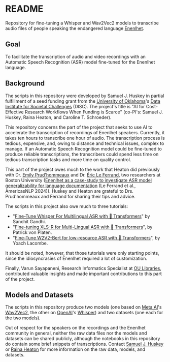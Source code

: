 # README

Repository for fine-tuning a Whisper and Wav2Vec2 models to transcribe audio files of people speaking the endangered language [Enenlhet](https://www.endangeredlanguages.com/lang/2141).

## Goal

To facilitate the transcription of audio and video recordings with an Automatic Speech Recognition (ASR) model fine-tuned for the Enenlhet language.

## Background

The scripts in this repository were developed by Samuel J. Huskey in partial fulfillment of a seed funding grant from the [University of Oklahoma](https://ou.edu/)'s [Data Institute for Societal Challenges](https://www.ou.edu/disc) (DISC). The project's title is "AI for Cost-Effective Research Workflows When Funding is Scarce" (co-PI's: Samuel J. Huskey, Raina Heaton, and Caroline T. Schroeder).

This repository concerns the part of the project that seeks to use AI to accelerate the transcription of recordings of Enenlhet speakers. Currently, it takes ten hours to transcribe one hour of audio. The transcription process is tedious, expensive, and, owing to distance and technical issues, complex to manage. If an Automatic Speech Recognition model could be fine-tuned to produce reliable transcriptions, the transcribers could spend less time on tedious transcription tasks and more time on quality control.

This part of the project owes much to the work that Heaton did previously with Dr. [Emily Prud'hommeaux](https://www.bc.edu/bc-web/schools/morrissey/departments/computer-science/people/faculty-directory/emily-prudhommeaux.html) and Dr. [Éric Le Ferrand](https://www.bc.edu/bc-web/schools/morrissey/departments/computer-science/people/postdoctoral-fellows/eric-le-ferrend.html), two researchers at Boston University ([Enenlhet as a case-study to investigate ASR model generalizability for language documentation](https://aclanthology.org/2024.americasnlp-1.15/) (Le Ferrand et al., AmericasNLP 2024)). Huskey and Heaton are grateful to Drs. Prud'hommeaux and Ferrand for sharing their tips and advice.

The scripts in this project also owe much to three tutorials:

- "[Fine-Tune Whisper For Multilingual ASR with 🤗 Transformers](https://huggingface.co/blog/fine-tune-whisper#prepare-environment)" by Sanchit Gandhi.
- "[Fine-tuning XLS-R for Multi-Lingual ASR with 🤗 Transformers](https://huggingface.co/blog/fine-tune-xlsr-wav2vec2)", by Patrick von Platen.
- "[Fine-Tune W2V2-Bert for low-resource ASR with 🤗 Transformers](https://huggingface.co/blog/fine-tune-w2v2-bert)", by Yoach Lacombe.

It should be noted, however, that those tutorials were only starting points, since the idiosyncrasies of Enenlhet required a lot of customization.

Finally, Varun Sayapaneni, Research Informatics Specialist at [OU Libraries](https://libraries.ou.edu/), contributed valuable insights and made important contributions to this part of the project.

## Models and Datasets

The scripts in this repository produce two models (one based on  [Meta AI](https://ai.meta.com/)'s [Wav2Vec2](https://ai.meta.com/blog/wav2vec-20-learning-the-structure-of-speech-from-raw-audio/), the other on [OpenAI](https://openai.com/)'s [Whisper](https://openai.com/index/whisper/)) and two datasets (one each for the two models).

Out of respect for the speakers on the recordings and the Enenlhet community in general, neither the raw data files nor the models and datasets can be shared publicly, although the notebooks in this repository do contain some brief snippets of transcriptions. Contact [Samuel J. Huskey](mailto:huskey@ou.edu) or [Raina Heaton](mailto:rainaheaton@ou.edu) for more information on the raw data, models, and datasets.